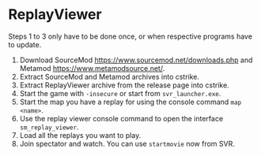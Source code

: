 # ReplayViewer

Steps 1 to 3 only have to be done once, or when respective programs have to update.

1. Download SourceMod https://www.sourcemod.net/downloads.php and Metamod https://www.metamodsource.net/.
2. Extract SourceMod and Metamod archives into cstrike.
3. Extract ReplayViewer archive from the release page into cstrike.
4. Start the game with `-insecure` or start from `svr_launcher.exe`.
5. Start the map you have a replay for using the console command `map <name>`.
6. Use the replay viewer console command to open the interface `sm_replay_viewer`.
7. Load all the replays you want to play.
8. Join spectator and watch. You can use `startmovie` now from SVR.
